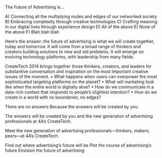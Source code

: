 
The Future of Advertising is…

A) Connecting all the multiplying nodes and edges of our networked society
B) Embracing complexity through creative technologies
C) Crafting meaning in our digital lives through experience design
D) All of the above
E) None of the above
F) Blah blah blah


Here’s the answer: the future of advertising is what we will create together, today and tomorrow. It will come from a broad range of thinkers and creators building solutions to new and old problems. It will emerge on evolving technology platforms, with leadership from many fields.

CreateTech 2014 brings together those thinkers, creators, and leaders for substantive conversation and inspiration on the most important creative issues of the moment.
	•	What happens when users can overpower the most sophisticated targeting platforms on the planet?
	•	What will marketing look like when the entire world is digitally alive?
	•	How do we communicate in a data-rich context that responds to people’s slightest intention? 
	•	How do we create in a world with no boundaries, no edges?


There are no answers
Because the answers will be created by you.

The answers will be created by you and the new generation of advertising professionals at 4A’s CreateTech.

Meet the new generation of advertising professionals—thinkers, makers, peers—at 4A’s CreateTech.



Find out where advertising’s future will be
Plot the course of advertising’s future
Envision the future of advertising










